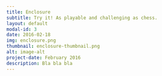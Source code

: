 ```yaml
---
title: Enclosure
subtitle: Try it! As playable and challenging as chess.
layout: default
modal-id: 3
date: 2016-02-18
img: enclosure.png
thumbnail: enclosure-thumbnail.png
alt: image-alt
project-date: February 2016
description: Bla bla bla
---
```

